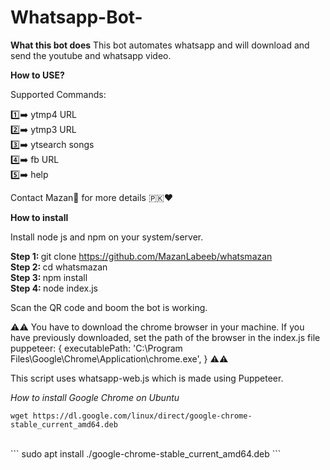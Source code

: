 # Whatsapp-Bot-
**What this bot does**
This bot automates whatsapp and will download and send the youtube and whatsapp video.


**How to USE?**

Supported Commands:

1️⃣➡️  ytmp4 URL <br>
2️⃣➡️  ytmp3 URL <br>
3️⃣➡️  ytsearch songs <br>
4️⃣➡️  fb URL <br>
5️⃣➡️  help <br>

Contact Mazan👦 for more details 🇵🇰♥️

**How to install**

Install node js and npm on your system/server. 

<b>Step 1:  </b>git clone https://github.com/MazanLabeeb/whatsmazan <br>
<b>Step 2: </b> cd whatsmazan <br>
<b>Step 3: </b> npm install <br>
<b>Step 4:  </b>node index.js <br>

Scan the QR code and boom the bot is working.

⚠️⚠️
You have to download the chrome browser in your machine. 
If you have previously downloaded, set the path of the browser in the index.js file
puppeteer: {
    executablePath: 'C:\\Program Files\\Google\\Chrome\\Application\\chrome.exe',
  }
⚠️⚠️

This script uses whatsapp-web.js which is made using Puppeteer. 
<br>

*How to install Google Chrome on Ubuntu*

```
wget https://dl.google.com/linux/direct/google-chrome-stable_current_amd64.deb
```
<br>
```
sudo apt install ./google-chrome-stable_current_amd64.deb
```

